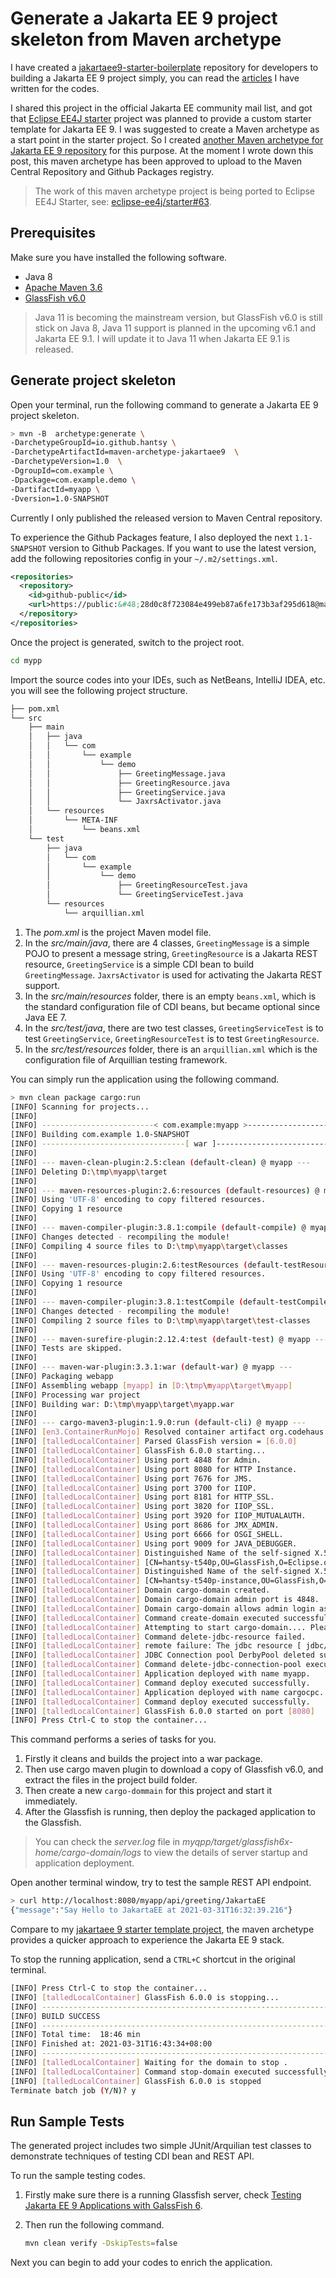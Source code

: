 # Generate a Jakarta EE 9 project skeleton from Maven archetype

I have created a [jakartaee9-starter-boilerplate](https://github.com/hantsy/jakartaee9-starter-boilerplate) repository for developers to building a Jakarta EE 9 project simply, you can read the [articles](https://hantsy.github.io/jakartaee9-starter-boilerplate/) I have written for the codes.

I shared this project in the official Jakarta EE  community mail list, and got that [Eclipse EE4J starter](https://github.com/eclipse-ee4j/starter) project was planned to provide a custom starter template for Jakarta EE 9. I was suggested to create a Maven archetype as a start point in the starter project. So I created [another Maven archetype for Jakarta EE 9 repository](https://github.com/hantsy/maven-archetype-jakartaee9) for this purpose. At the moment I wrote down this post, this maven archetype has been approved to upload to the Maven Central Repository and Github Packages registry.

> The work of this maven archetype project is being ported to Eclipse EE4J Starter, see: [eclipse-ee4j/starter#63](https://github.com/eclipse-ee4j/starter/pull/63).

## Prerequisites

Make sure you have installed  the following software.

* Java 8 
* [Apache Maven 3.6](https://maven.apache.org)
* [GlassFish v6.0](https://glassfish.org)

> Java 11 is becoming the mainstream version, but GlassFish v6.0 is still stick on Java 8, Java 11 support is planned in  the upcoming v6.1 and Jakarta EE 9.1. I will update it to Java 11 when Jakarta EE 9.1 is released.

## Generate project skeleton

Open your terminal, run the following command to generate a Jakarta EE 9 project skeleton.

```bash
> mvn -B  archetype:generate \
-DarchetypeGroupId=io.github.hantsy \
-DarchetypeArtifactId=maven-archetype-jakartaee9  \
-DarchetypeVersion=1.0  \
-DgroupId=com.example \
-Dpackage=com.example.demo \
-DartifactId=myapp \
-Dversion=1.0-SNAPSHOT 
```

Currently I only published the released version to  Maven Central repository. 

To experience the Github Packages feature,  I also deployed the next `1.1-SNAPSHOT` version to Github Packages. If you want to use the latest version, add the following repositories config in your `~/.m2/settings.xml`. 

```xml
<repositories>
  <repository>
    <id>github-public</id>
    <url>https://public:&#48;28d0c8f723084e499eb87a6fe173b3af295d618@maven.pkg.github.com/hantsy/*</url>
  </repository>
</repositories>
```

Once the project is generated, switch to the project root.

```bash
cd mypp
```

Import the source codes into your IDEs, such as NetBeans, IntelliJ IDEA, etc. you will see the following project structure.

```bash
├── pom.xml
└── src
    ├── main
    │   ├── java
    │   │   └── com
    │   │       └── example
    │   │           └── demo
    │   │               ├── GreetingMessage.java
    │   │               ├── GreetingResource.java
    │   │               ├── GreetingService.java
    │   │               └── JaxrsActivator.java
    │   └── resources
    │       └── META-INF
    │           └── beans.xml
    └── test
        ├── java
        │   └── com
        │       └── example
        │           └── demo
        │               ├── GreetingResourceTest.java
        │               └── GreetingServiceTest.java
        └── resources
            └── arquillian.xml
```

1. The *pom.xml* is the project Maven  model file.
2. In the *src/main/java*,  there are 4 classes, `GreetingMessage` is a simple POJO to present a message string, `GreetingResource` is a Jakarta REST  resource,  `GreetingService` is a simple CDI bean to build `GreetingMessage`. `JaxrsActivator` is used for activating the Jakarta REST support.
3. In the *src/main/resources* folder, there is an empty `beans.xml`, which is the standard configuration file of CDI beans, but became optional since Java EE 7.
4. In the *src/test/java*, there are two test classes,  `GreetingServiceTest` is to test `GreetingService`,  `GreetingResourceTest` is to test `GreetingResource`.
5. In the *src/test/resources* folder, there is an `arquillian.xml` which is the configuration file of Arquillian testing framework.

You can simply run the application using the following command.

```bash
> mvn clean package cargo:run
[INFO] Scanning for projects...
[INFO]
[INFO] -------------------------< com.example:myapp >--------------------------
[INFO] Building com.example 1.0-SNAPSHOT
[INFO] --------------------------------[ war ]---------------------------------
[INFO]
[INFO] --- maven-clean-plugin:2.5:clean (default-clean) @ myapp ---
[INFO] Deleting D:\tmp\myapp\target
[INFO]
[INFO] --- maven-resources-plugin:2.6:resources (default-resources) @ myapp ---
[INFO] Using 'UTF-8' encoding to copy filtered resources.
[INFO] Copying 1 resource
[INFO]
[INFO] --- maven-compiler-plugin:3.8.1:compile (default-compile) @ myapp ---
[INFO] Changes detected - recompiling the module!
[INFO] Compiling 4 source files to D:\tmp\myapp\target\classes
[INFO]
[INFO] --- maven-resources-plugin:2.6:testResources (default-testResources) @ myapp ---
[INFO] Using 'UTF-8' encoding to copy filtered resources.
[INFO] Copying 1 resource
[INFO]
[INFO] --- maven-compiler-plugin:3.8.1:testCompile (default-testCompile) @ myapp ---
[INFO] Changes detected - recompiling the module!
[INFO] Compiling 2 source files to D:\tmp\myapp\target\test-classes
[INFO]
[INFO] --- maven-surefire-plugin:2.12.4:test (default-test) @ myapp ---
[INFO] Tests are skipped.
[INFO]
[INFO] --- maven-war-plugin:3.3.1:war (default-war) @ myapp ---
[INFO] Packaging webapp
[INFO] Assembling webapp [myapp] in [D:\tmp\myapp\target\myapp]
[INFO] Processing war project
[INFO] Building war: D:\tmp\myapp\target\myapp.war
[INFO]
[INFO] --- cargo-maven3-plugin:1.9.0:run (default-cli) @ myapp ---
[INFO] [en3.ContainerRunMojo] Resolved container artifact org.codehaus.cargo:cargo-core-container-glassfish:jar:1.9.0 for container glassfish6x
[INFO] [talledLocalContainer] Parsed GlassFish version = [6.0.0]
[INFO] [talledLocalContainer] GlassFish 6.0.0 starting...
[INFO] [talledLocalContainer] Using port 4848 for Admin.
[INFO] [talledLocalContainer] Using port 8080 for HTTP Instance.
[INFO] [talledLocalContainer] Using port 7676 for JMS.
[INFO] [talledLocalContainer] Using port 3700 for IIOP.
[INFO] [talledLocalContainer] Using port 8181 for HTTP_SSL.
[INFO] [talledLocalContainer] Using port 3820 for IIOP_SSL.
[INFO] [talledLocalContainer] Using port 3920 for IIOP_MUTUALAUTH.
[INFO] [talledLocalContainer] Using port 8686 for JMX_ADMIN.
[INFO] [talledLocalContainer] Using port 6666 for OSGI_SHELL.
[INFO] [talledLocalContainer] Using port 9009 for JAVA_DEBUGGER.
[INFO] [talledLocalContainer] Distinguished Name of the self-signed X.509 Server Certificate is:
[INFO] [talledLocalContainer] [CN=hantsy-t540p,OU=GlassFish,O=Eclipse.org Foundation Inc,L=Ottawa,ST=Ontario,C=CA]
[INFO] [talledLocalContainer] Distinguished Name of the self-signed X.509 Server Certificate is:
[INFO] [talledLocalContainer] [CN=hantsy-t540p-instance,OU=GlassFish,O=Eclipse.org Foundation Inc,L=Ottawa,ST=Ontario,C=CA]
[INFO] [talledLocalContainer] Domain cargo-domain created.
[INFO] [talledLocalContainer] Domain cargo-domain admin port is 4848.
[INFO] [talledLocalContainer] Domain cargo-domain allows admin login as user "admin" with no password.
[INFO] [talledLocalContainer] Command create-domain executed successfully.
[INFO] [talledLocalContainer] Attempting to start cargo-domain.... Please look at the server log for more details.....
[INFO] [talledLocalContainer] Command delete-jdbc-resource failed.
[INFO] [talledLocalContainer] remote failure: The jdbc resource [ jdbc/__default ] cannot be deleted as it is required to be configured in the system.
[INFO] [talledLocalContainer] JDBC Connection pool DerbyPool deleted successfully
[INFO] [talledLocalContainer] Command delete-jdbc-connection-pool executed successfully.
[INFO] [talledLocalContainer] Application deployed with name myapp.
[INFO] [talledLocalContainer] Command deploy executed successfully.
[INFO] [talledLocalContainer] Application deployed with name cargocpc.
[INFO] [talledLocalContainer] Command deploy executed successfully.
[INFO] [talledLocalContainer] GlassFish 6.0.0 started on port [8080]
[INFO] Press Ctrl-C to stop the container...
```

This command performs a series of tasks for you.

1. Firstly it cleans and builds the project into a war package.
2. Then use cargo maven plugin to download a copy of Glassfish v6.0, and extract the files in the project build folder.
3. Then create a new `cargo-dommain` for this project and start it immediately. 
4. After the Glassfish is running, then deploy the packaged application to the Glassfish.

> You can check the *server.log* file in *myqpp/target/glassfish6x-home/cargo-domain/logs* to view the details of server startup and application deployment.

Open another terminal window,  try to test the sample REST API endpoint.

```bash
> curl http://localhost:8080/myapp/api/greeting/JakartaEE
{"message":"Say Hello to JakartaEE at 2021-03-31T16:32:39.216"}
```

Compare to my [jakartaee 9 starter template project](https://github.com/hantsy/jakartaee9-starter-boilerplate), the maven archetype provides a quicker approach to experience the Jakarta EE 9 stack.

To stop the running application, send a `CTRL+C` shortcut in the original terminal.

```bash
[INFO] Press Ctrl-C to stop the container...
[INFO] [talledLocalContainer] GlassFish 6.0.0 is stopping...
[INFO] ------------------------------------------------------------------------
[INFO] BUILD SUCCESS
[INFO] ------------------------------------------------------------------------
[INFO] Total time:  18:46 min
[INFO] Finished at: 2021-03-31T16:43:34+08:00
[INFO] ------------------------------------------------------------------------
[INFO] [talledLocalContainer] Waiting for the domain to stop .
[INFO] [talledLocalContainer] Command stop-domain executed successfully.
[INFO] [talledLocalContainer] GlassFish 6.0.0 is stopped
Terminate batch job (Y/N)? y

```

## Run Sample Tests

The generated project includes two simple JUnit/Arquilian test classes to demonstrate techniques of testing CDI bean and REST API.

To run the sample testing codes. 

1. Firstly make sure there is a running Glassfish server, check  [Testing Jakarta EE 9 Applications with GalssFish 6](https://github.com/hantsy/jakartaee9-starter-boilerplate/blob/master/docs/arq-glassfish.md).

2. Then run the following command.

    ```bash
    mvn clean verify -DskipTests=false
    ```

Next you can begin to add your codes to enrich the application.

